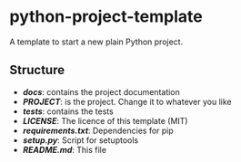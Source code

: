 # python-project-template
A template to start a new plain Python project.

## Structure ##

* ___docs___: contains the project documentation
* ___PROJECT___: is the project. Change it to whatever you like
* ___tests___: contains the tests
* ___LICENSE___: The licence of this template (MIT)
* ___requirements.txt___: Dependencies for pip
* ___setup.py___: Script for setuptools
* ___README.md___: This file
